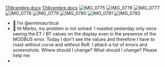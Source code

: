 [17dicembre.docx](https://github.com/erminiacritical/erminiacritical/files/7736578/17dicembre.docx)
[17dicembre.docx](https://github.com/erminiacritical/erminiacritical/files/7736593/17dicembre.docx)
![IMG_0775](https://user-images.githubusercontent.com/89860413/146579976-cab8f365-af30-4eb3-b948-385373cd0ebe.jpg)
![IMG_0776](https://user-images.githubusercontent.com/89860413/146580006-8416bf33-ebdf-44a4-953e-ba1cacaa1ef4.jpg)
![IMG_0777](https://user-images.githubusercontent.com/89860413/146580020-5f94e52a-5811-4872-821f-01ea9b97121b.jpg)
![IMG_0778](https://user-images.githubusercontent.com/89860413/146580029-73b15db0-8da2-425e-8934-278070ce4d4b.jpg)
![IMG_0779](https://user-images.githubusercontent.com/89860413/146580036-0fd159c8-9a33-4065-8d56-eaee3b896604.jpg)
![IMG_0780](https://user-images.githubusercontent.com/89860413/146580045-b9ede8b6-1e9b-4826-8186-cf2a93abfd8f.jpg)
![IMG_0781](https://user-images.githubusercontent.com/89860413/146580052-c2df12c5-310e-46e8-8808-1ad5747f2881.jpg)
![IMG_0782](https://user-images.githubusercontent.com/89860413/146580059-cafa9696-2c5f-4759-8377-c463a3786579.jpg)
- 👋  I’m @erminiacritical
- 👀 Hi Marko,
my problem is not solved.
I roasted yesterday only once seeing the ET / BT values on the display even in the presence of the MODBUS error.
Today I don't see the values and therefore I have to roast without curve and without RoR. I attach a list of errors and screenshots.
Where should I change? What should I change? Please help me
-
<!---
erminiacritical/erminiacritical is a ✨ special ✨ repository because its `README.md` (this file) appears on your GitHub profile.
You can click the Preview link to take a look at your changes.
--->
